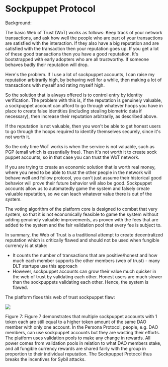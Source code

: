 # Sockpuppet Protocol

Background:

The basic Web of Trust \(WoT\) works as follows: Keep track of your network transactions, and ask how well the people who are part of your transactions are satisfied with the interaction. If they also have a big reputation and are satisfied with the transaction then your reputation goes up. If you get a lot of these good transactions then you have a good reputation. It's bootstrapped with early adopters who are all trustworthy. If someone behaves badly their reputation will drop.  


Here's the problem. If I use a lot of sockpuppet accounts, I can raise my reputation arbitrarily high, by behaving well for a while, then making a lot of transactions with myself and rating myself high.  


So the solution that is always offered is to control entry by identity verification. The problem with this is, if the reputation is genuinely valuable, a sockpuppet account can afford to go through whatever hoops you have in place to create false identities \(including stealing biometric data if necessary\), then increase their reputation arbitrarily, as described above.  


If the reputation is not valuable, then you won't be able to get honest users to go through the hoops required to identify themselves securely, since it's not worth it.  


So the only time WoT works is when the service is not valuable, such as PGP \(email which is essentially free\). Then it's not worth it to create sock puppet accounts, so in that case you can trust the WoT network.  


If you are trying to create an economic solution that is worth real money, where you need to be able to trust the other people in the network will behave well and follow protocol, you can't just assume their historical good behavior will prove their future behavior will also be good. Sockpuppet accounts allow us to automatedly game the system and falsely create valuable reputation, so we can leach whatever value there is out of the system.  


The voting algorithm of the platform core is designed to combat that very system, so that it is not economically feasible to game the system without adding genuinely valuable improvements, as proven with the fees that are added to the system and the fair validation pool that every fee is subject to.  


In summary, the Web of Trust is a traditional attempt to create decentralized reputation which is critically flawed and should not be used when fungible currency is at stake:

* It counts the number of transactions that are positive/honest and how much each member supports the other members  \(web of trust\) - many DLT startups use this approach
* However, sockpuppet accounts can grow their value much quicker in the web of trust by validating each other. Honest users are much slower than the sockpuppets validating each other. Hence, the system is flawed.

The platform fixes this web of trust sockpuppet flaw:

![](https://lh6.googleusercontent.com/NXNArD5yPXYGZLb450TTD4i5YA5pWhtZtJlO-LVMGzn9ll1YH_rBj55xSY-Ka9DT9syyLRy1a_ZPZdcItTn-XFMYKSCRKY6g1DqOP5gdM984D16nI5C0_cEmXwaeCYbEysTDiJ7X)

Figure 7: Figure 7 demonstrates that multiple sockpuppet accounts with 1 token each are still equal to a higher token amount of the same DAO member with only one account. In the Persona Protocol, people, e.g. DAO members, can use sockpuppet accounts but they are wasting their efforts. The platform uses validation pools to make any change in rewards. All power comes from  validation pools in relation to what DAO members stake, and all fungible currency rewards are shared fairly with the group in proportion to their individual reputation. The Sockpuppet Protocol thus breaks the incentives for Sybil attacks.  


